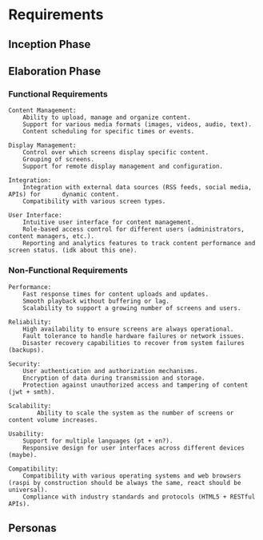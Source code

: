 # Requirements

## Inception Phase

## Elaboration Phase


### Functional Requirements
    Content Management:
        Ability to upload, manage and organize content.
        Support for various media formats (images, videos, audio, text).
        Content scheduling for specific times or events.

    Display Management:
        Control over which screens display specific content.
        Grouping of screens.
        Support for remote display management and configuration.

    Integration:
        Integration with external data sources (RSS feeds, social media, APIs) for      dynamic content.
        Compatibility with various screen types.

    User Interface:
        Intuitive user interface for content management.
        Role-based access control for different users (administrators, content managers, etc.).
        Reporting and analytics features to track content performance and screen status. (idk about this one).


### Non-Functional Requirements
	Performance:
    	Fast response times for content uploads and updates.
    	Smooth playback without buffering or lag.
    	Scalability to support a growing number of screens and users.

	Reliability:
    	High availability to ensure screens are always operational.
    	Fault tolerance to handle hardware failures or network issues.
    	Disaster recovery capabilities to recover from system failures (backups).

	Security:
    	User authentication and authorization mechanisms.
    	Encryption of data during transmission and storage.
    	Protection against unauthorized access and tampering of content (jwt + smth).

	Scalability:
    		Ability to scale the system as the number of screens or content volume increases.

	Usability:
    	Support for multiple languages (pt + en?).
    	Responsive design for user interfaces across different devices (maybe).

	Compatibility:
    	Compatibility with various operating systems and web browsers (raspi by construction should be always the same, react should be universal).
    	Compliance with industry standards and protocols (HTML5 + RESTful APIs).

## Personas